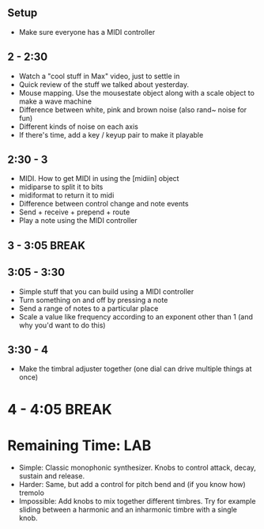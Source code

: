 ## Setup
- Make sure everyone has a MIDI controller

## 2 - 2:30
- Watch a "cool stuff in Max" video, just to settle in
- Quick review of the stuff we talked about yesterday.
- Mouse mapping. Use the mousestate object along with a scale object to make a wave machine
- Difference between white, pink and brown noise (also rand~ noise for fun)
- Different kinds of noise on each axis
- If there's time, add a key / keyup pair to make it playable

## 2:30 - 3
- MIDI. How to get MIDI in using the [midiin] object
- midiparse to split it to bits
- midiformat to return it to midi
- Difference between control change and note events
- Send + receive + prepend + route
- Play a note using the MIDI controller

## 3 - 3:05 BREAK

## 3:05 - 3:30
- Simple stuff that you can build using a MIDI controller
- Turn something on and off by pressing a note
- Send a range of notes to a particular place
- Scale a value like frequency according to an exponent other than 1 (and why you'd want to do this)

## 3:30 - 4
- Make the timbral adjuster together (one dial can drive multiple things at once)

# 4 - 4:05 BREAK

# Remaining Time: LAB
- Simple: Classic monophonic synthesizer. Knobs to control attack, decay, sustain and release.
- Harder: Same, but add a control for pitch bend and (if you know how) tremolo
- Impossible: Add knobs to mix together different timbres. Try for example sliding between a harmonic and an inharmonic timbre with a single knob.

